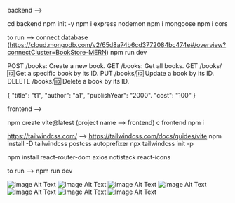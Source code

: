 backend -->

cd backend
npm init -y
npm i express nodemon
npm i mongoose
npm i cors

to run -->
  connect database (https://cloud.mongodb.com/v2/65d8a74b6cd3772084bc474e#/overview?connectCluster=BookStore-MERN)
  npm run dev

POST /books: Create a new book.
GET /books: Get all books.
GET /books/:id: Get a specific book by its ID.
PUT /books/:id: Update a book by its ID.
DELETE /books/:id: Delete a book by its ID.

{
  "title": "t1",
  "author": "a1",
  "publishYear": "2000".
  "cost": "100"
}




frontend -->

npm create vite@latest (project name --> frontend)
c frontend
npm i

https://tailwindcss.com/ --> https://tailwindcss.com/docs/guides/vite
npm install -D tailwindcss postcss autoprefixer
npx tailwindcss init -p

npm install react-router-dom axios notistack react-icons

to run --> npm run dev



![Image Alt Text](table.png)
![Image Alt Text](card.png)
![Image Alt Text](book-model.png)
![Image Alt Text](show-book.png)
![Image Alt Text](add-book.png)
![Image Alt Text](edit-book.png)
![Image Alt Text](delete-book.png)
